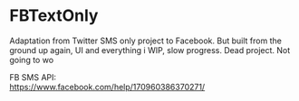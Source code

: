 # FBTextOnly
Adaptation from Twitter SMS only project to Facebook. But built from the ground up again, UI and everything
i
WIP, slow progress. Dead project. Not going to wo

FB SMS API:
<br/>
https://www.facebook.com/help/170960386370271/
